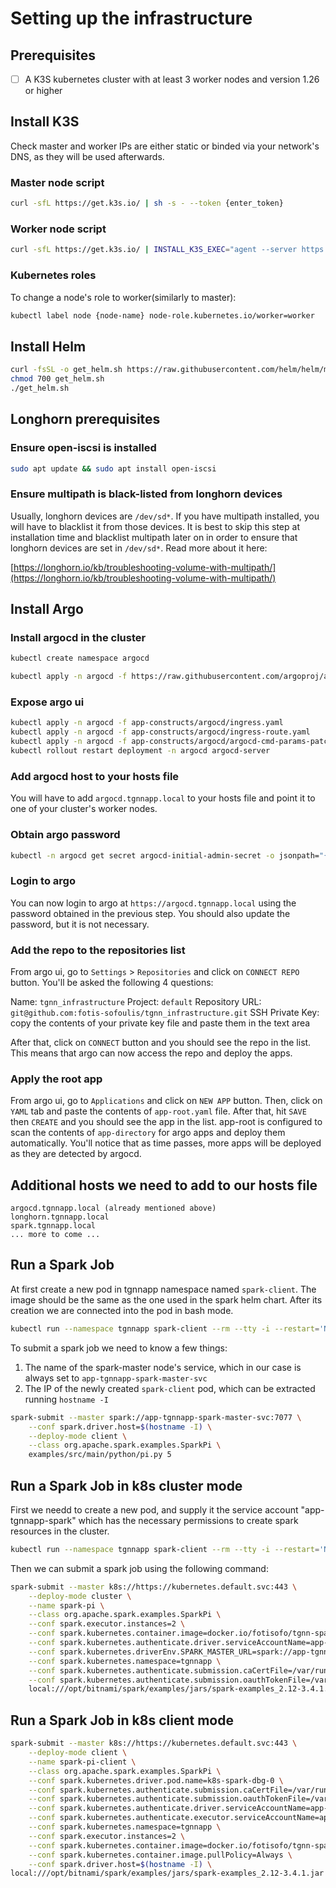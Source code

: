 # Setting up the infrastructure

## Prerequisites

- [ ] A K3S kubernetes cluster with at least 3 worker nodes and version 1.26 or higher

## Install K3S

Check master and worker IPs are either static or binded via your network's DNS, as they will be used afterwards.

### Master node script

```bash
curl -sfL https://get.k3s.io/ | sh -s - --token {enter_token}
```

### Worker node script

```bash
curl -sfL https://get.k3s.io/ | INSTALL_K3S_EXEC="agent --server https://master-node-ip:6443/ --token {enter_token} --node-ip worker-node-ip" sh -s -
```

### Kubernetes roles

To change a node's role to worker(similarly to master):

```bash
kubectl label node {node-name} node-role.kubernetes.io/worker=worker
```

## Install Helm

```bash
curl -fsSL -o get_helm.sh https://raw.githubusercontent.com/helm/helm/main/scripts/get-helm-3
chmod 700 get_helm.sh
./get_helm.sh
```

## Longhorn prerequisites

### Ensure open-iscsi is installed

```bash
sudo apt update && sudo apt install open-iscsi
```

### Ensure multipath is black-listed from longhorn devices

Usually, longhorn devices are `/dev/sd*`. If you have multipath installed, you will have to blacklist it from those devices.
It is best to skip this step at installation time and blacklist multipath later on in order to ensure that longhorn devices are set in `/dev/sd*`. Read more about it here:

[https://longhorn.io/kb/troubleshooting-volume-with-multipath/](https://longhorn.io/kb/troubleshooting-volume-with-multipath/)

## Install Argo

### Install argocd in the cluster

```bash
kubectl create namespace argocd

kubectl apply -n argocd -f https://raw.githubusercontent.com/argoproj/argo-cd/stable/manifests/install.yaml
```

### Expose argo ui

```bash
kubectl apply -n argocd -f app-constructs/argocd/ingress.yaml
kubectl apply -n argocd -f app-constructs/argocd/ingress-route.yaml
kubectl apply -n argocd -f app-constructs/argocd/argocd-cmd-params-patch.yaml
kubectl rollout restart deployment -n argocd argocd-server
```

### Add argocd host to your hosts file

You will have to add `argocd.tgnnapp.local` to your hosts file and point it to one of your cluster's worker nodes.

### Obtain argo password

```bash
kubectl -n argocd get secret argocd-initial-admin-secret -o jsonpath="{.data.password}" | base64 -d
```

### Login to argo

You can now login to argo at `https://argocd.tgnnapp.local` using the password obtained in the previous step. You should also update the password, but it is not necessary.

### Add the repo to the repositories list

From argo ui, go to `Settings` > `Repositories` and click on `CONNECT REPO` button. You'll be asked the following 4 questions:

Name: `tgnn_infrastructure`
Project: `default`
Repository URL: `git@github.com:fotis-sofoulis/tgnn_infrastructure.git`
SSH Private Key: copy the contents of your private key file and paste them in the text area

After that, click on `CONNECT` button and you should see the repo in the list. This means that argo can now access the repo and deploy the apps.

### Apply the root app

From argo ui, go to `Applications` and click on `NEW APP` button. Then, click on `YAML` tab and paste the contents of `app-root.yaml` file. After that, hit `SAVE` then `CREATE` and you should see the app in the list. app-root is configured to scan the contents of `app-directory` for argo apps and deploy them automatically. You'll notice that as time passes, more apps will be deployed as they are detected by argocd.

## Additional hosts we need to add to our hosts file

```
argocd.tgnnapp.local (already mentioned above)
longhorn.tgnnapp.local
spark.tgnnapp.local
... more to come ...
```

## Run a Spark Job

At first create a new pod in tgnnapp namespace named `spark-client`. The image should be the same as the one used in the spark helm chart. After its creation we are connected into the pod in bash mode.

```bash
kubectl run --namespace tgnnapp spark-client --rm --tty -i --restart='Never' --image docker.io/bitnami/spark:3.4.0-debian-11-r2 -- /bin/bash
```

To submit a spark job we need to know a few things:
1. The name of the spark-master node's service, which in our case is always set to `app-tgnnapp-spark-master-svc`
2. The IP of the newly created `spark-client` pod, which can be extracted running `hostname -I`

```bash
spark-submit --master spark://app-tgnnapp-spark-master-svc:7077 \
    --conf spark.driver.host=$(hostname -I) \
    --deploy-mode client \
    --class org.apache.spark.examples.SparkPi \
    examples/src/main/python/pi.py 5
```

## Run a Spark Job in k8s cluster mode

First we needd to create a new pod, and supply it the service account "app-tgnnapp-spark" which has the necessary permissions to create spark resources in the cluster.

```bash
kubectl run --namespace tgnnapp spark-client --rm --tty -i --restart='Never' --image docker.io/bitnami/spark:3.4.0-debian-11-r2 --overrides='{"apiVersion": "v1", "spec": {"serviceAccountName": "app-tgnnapp-spark"}}' -- /bin/bash
```

Then we can submit a spark job using the following command:

```bash
spark-submit --master k8s://https://kubernetes.default.svc:443 \
    --deploy-mode cluster \
    --name spark-pi \
    --class org.apache.spark.examples.SparkPi \
    --conf spark.executor.instances=2 \
    --conf spark.kubernetes.container.image=docker.io/fotisofo/tgnn-spark:3.4.1-debian-11-r4--rev1 \
    --conf spark.kubernetes.authenticate.driver.serviceAccountName=app-tgnnapp-spark \
    --conf spark.kubernetes.driverEnv.SPARK_MASTER_URL=spark://app-tgnnapp-spark-master-svc:7077 \
    --conf spark.kubernetes.namespace=tgnnapp \
    --conf spark.kubernetes.authenticate.submission.caCertFile=/var/run/secrets/kubernetes.io/serviceaccount/ca.crt \
    --conf spark.kubernetes.authenticate.submission.oauthTokenFile=/var/run/secrets/kubernetes.io/serviceaccount/token \
    local:///opt/bitnami/spark/examples/jars/spark-examples_2.12-3.4.1.jar 
```

## Run a Spark Job in k8s client mode

```bash
spark-submit --master k8s://https://kubernetes.default.svc:443 \
    --deploy-mode client \
    --name spark-pi-client \
    --class org.apache.spark.examples.SparkPi \
    --conf spark.kubernetes.driver.pod.name=k8s-spark-dbg-0 \
    --conf spark.kubernetes.authenticate.submission.caCertFile=/var/run/secrets/kubernetes.io/serviceaccount/ca.crt \
    --conf spark.kubernetes.authenticate.submission.oauthTokenFile=/var/run/secrets/kubernetes.io/serviceaccount/token \
    --conf spark.kubernetes.authenticate.driver.serviceAccountName=app-tgnnapp-spark \
    --conf spark.kubernetes.authenticate.executor.serviceAccountName=app-tgnnapp-spark \
    --conf spark.kubernetes.namespace=tgnnapp \
    --conf spark.executor.instances=2 \
    --conf spark.kubernetes.container.image=docker.io/fotisofo/tgnn-spark:3.4.1-debian-11-r4--rev1 \
    --conf spark.kubernetes.container.image.pullPolicy=Always \
    --conf spark.driver.host=$(hostname -I) \
local:///opt/bitnami/spark/examples/jars/spark-examples_2.12-3.4.1.jar
```
